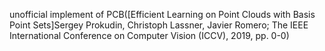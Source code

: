 unofficial implement of PCB([Efficient Learning on Point Clouds with Basis Point Sets]Sergey Prokudin, Christoph Lassner, Javier Romero; The IEEE International Conference on Computer Vision (ICCV), 2019, pp. 0-0)

